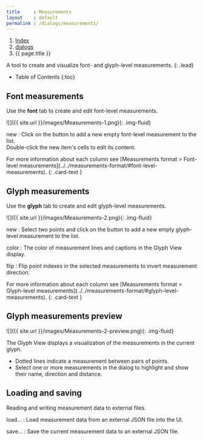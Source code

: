```yaml
---
title     : Measurements
layout    : default
permalink : /dialogs/measurements/
---
```


<nav aria-label="breadcrumb">
  <ol class="breadcrumb small">
    <li class="breadcrumb-item"><a href="{{ site.url }}">Index</a></li>
    <li class="breadcrumb-item"><a href="../../dialogs">dialogs</a></li>
    <li class="breadcrumb-item active" aria-current="page">{{ page.title }}</li>
  </ol>
</nav>

A tool to create and visualize font- and glyph-level measurements.
{: .lead}


* Table of Contents
{:toc}


Font measurements
-----------------

Use the **font** tab to create and edit font-level measurements.

![]({{ site.url }}/images/Measurements-1.png){: .img-fluid}

new
: Click on the button to add a new empty font-level measurement to the list.  
  Double-click the new item's cells to edit its content.

<div class="alert alert-primary" role="alert" markdown='1'>
For more information about each column see [Measurements format > Font-level measurements](../../measurements-format/#font-level-measurements).
{: .card-text }
</div>


Glyph measurements
------------------

Use the **glyph** tab to create and edit glyph-level measurements.

![]({{ site.url }}/images/Measurements-2.png){: .img-fluid}

new
: Select two points and click on the button to add a new empty glyph-level measurement to the list.

color
: The color of measurement lines and captions in the Glyph View display.

flip
: Flip point indexes in the selected measurements to invert measurement direction.

<div class="alert alert-primary" role="alert" markdown='1'>
For more information about each column see [Measurements format > Glyph-level measurements](../../measurements-format/#glyph-level-measurements).
{: .card-text }
</div>


Glyph measurements preview
--------------------------

![]({{ site.url }}/images/Measurements-2-preview.png){: .img-fluid}

The Glyph View displays a visualization of the measurements in the current glyph.

- Dotted lines indicate a measurement between pairs of points.
- Select one or more measurements in the dialog to highlight and show their name, direction and distance.


Loading and saving
------------------

Reading and writing measurement data to external files.

load…
: Load measurement data from an external JSON file into the UI.

save…
: Save the current measurement data to an external JSON file.

